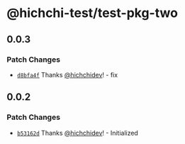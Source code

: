 # @hichchi-test/test-pkg-two

## 0.0.3

### Patch Changes

- [`d8bfa4f`](https://github.com/hichchidev/hichchi-test/commit/d8bfa4f7c0dc4c8db903be39200599ce58fd3134) Thanks [@hichchidev](https://github.com/hichchidev)! - fix

## 0.0.2

### Patch Changes

- [`b53162d`](https://github.com/hichchidev/hichchi-test/commit/b53162dbe631956e5bc45f3c0d7269d54e7f16af) Thanks [@hichchidev](https://github.com/hichchidev)! - Initialized
